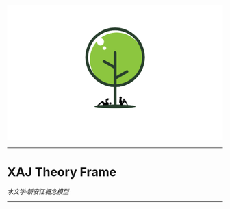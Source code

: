 <p align="center">
  <a href="https://github.com/OurForce2020/OpenOasis"><img src="../../Resources/Logo/logo.png" alt=""></a>
</p>

---------------------------------------------------------------------------

# XAJ Theory Frame

*水文学·新安江概念模型*  



---------------------------------------------------------------------------